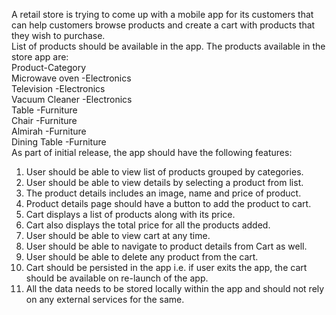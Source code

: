 A retail store is trying to come up with a mobile app for its customers that can help customers browse products and create a cart with products that they wish to purchase.<br/>
List of products should be available in the app. The products available in the store app are:<br/>
     Product-Category<br/>
     Microwave oven        -Electronics<br/>
     Television            -Electronics<br/>
     Vacuum Cleaner        -Electronics<br/>
     Table                  -Furniture<br/>
     Chair                  -Furniture<br/>
     Almirah                -Furniture<br/>
     Dining Table           -Furniture<br/>
As part of initial release, the app should have the following features:<br/>
1. User should be able to view list of products grouped by categories.<br/>
2. User should be able to view details by selecting a product from list.<br/>
3. The product details includes an image, name and price of product.<br/>
4. Product details page should have a button to add the product to cart.<br/>
5. Cart displays a list of products along with its price.<br/>
6. Cart also displays the total price for all the products added.<br/>
7. User should be able to view cart at any time.<br/>
8. User should be able to navigate to product details from Cart as well.<br/>
9. User should be able to delete any product from the cart.<br/>
10. Cart should be persisted in the app i.e. if user exits the app, the cart should be available on re-launch of the app.<br/>
11. All the data needs to be stored locally within the app and should not rely on any external services for the same.<br/>
